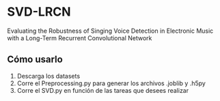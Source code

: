 # SVD-LRCN
Evaluating the Robustness of Singing Voice Detection in Electronic Music with a Long-Term Recurrent Convolutional Network

## Cómo usarlo
1) Descarga los datasets
2) Corre el Preprocessing.py para generar los archivos .joblib y .h5py
3) Corre el SVD.py en función de las tareas que desees realizar
